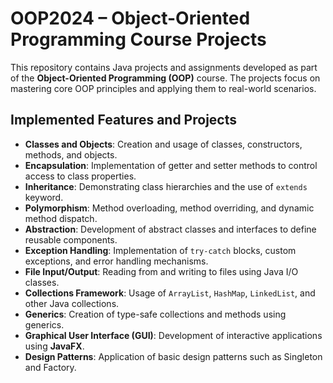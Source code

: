 # OOP2024 – Object-Oriented Programming Course Projects  

This repository contains Java projects and assignments developed as part of the **Object-Oriented Programming (OOP)** course. The projects focus on mastering core OOP principles and applying them to real-world scenarios.  

## Implemented Features and Projects  

- **Classes and Objects**: Creation and usage of classes, constructors, methods, and objects.  
- **Encapsulation**: Implementation of getter and setter methods to control access to class properties.  
- **Inheritance**: Demonstrating class hierarchies and the use of `extends` keyword.  
- **Polymorphism**: Method overloading, method overriding, and dynamic method dispatch.  
- **Abstraction**: Development of abstract classes and interfaces to define reusable components.  
- **Exception Handling**: Implementation of `try-catch` blocks, custom exceptions, and error handling mechanisms.  
- **File Input/Output**: Reading from and writing to files using Java I/O classes.  
- **Collections Framework**: Usage of `ArrayList`, `HashMap`, `LinkedList`, and other Java collections.  
- **Generics**: Creation of type-safe collections and methods using generics.  
- **Graphical User Interface (GUI)**: Development of interactive applications using **JavaFX**.  
- **Design Patterns**: Application of basic design patterns such as Singleton and Factory.  
